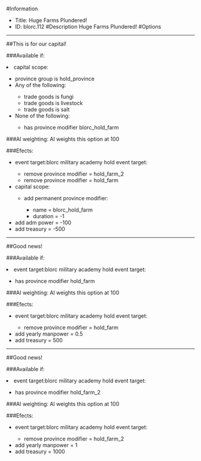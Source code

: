 #Information
 - Title: Huge Farms Plundered!
 - ID: blorc.112
#Description
Huge Farms Plundered!
#Options

___
##This is for our capital!

###Available if:
<li>capital scope:</li><ul><li>province group is hold_province</li><li>Any of the following:</li><ul><li>trade goods is fungi</li><li>trade goods  is livestock</li><li>trade goods   is salt</li></ul><li>None of the following:</li><ul><li>has province modifier blorc_hold_farm</li></ul></ul>

###AI weighting:
AI weights this option at 100


###Efects:<ul><li>event target:blorc military academy hold event target:</li><ul><li>remove province modifier = hold_farm_2</li><li>remove province modifier = hold_farm</li></ul><li>capital scope:</li><ul><li>add permanent province modifier:</li><ul><li>name = blorc_hold_farm</li><li>duration = -1</li></ul></ul><li>add adm power = -100</li><li>add treasury = -500</li></ul>

___
##Good news!

###Available if:
<li>event target:blorc military academy hold event target:</li><ul><li>has province modifier hold_farm</li></ul>

###AI weighting:
AI weights this option at 100


###Efects:<ul><li>event target:blorc military academy hold event target:</li><ul><li>remove province modifier = hold_farm</li></ul><li>add yearly manpower = 0.5</li><li>add treasury = 500</li></ul>

___
##Good news!

###Available if:
<li>event target:blorc military academy hold event target:</li><ul><li>has province modifier hold_farm_2</li></ul>

###AI weighting:
AI weights this option at 100


###Efects:<ul><li>event target:blorc military academy hold event target:</li><ul><li>remove province modifier = hold_farm_2</li></ul><li>add yearly manpower = 1</li><li>add treasury = 1000</li></ul>
